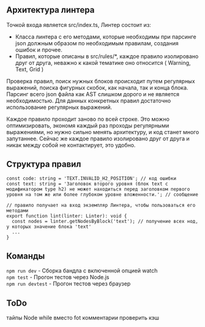 ## Архитектура линтера

Точкой входа является src/index.ts, Линтер состоит из:
- Класса линтера с его методами, которые необходимы при парсинге json должным образом по необходимым правилам, создания ошибок и прочее.
- Правил, которые описаны в src/rules/*, каждое правило изолировано друг от друга, неважно к какой тематике оно относится ( Warning, Text, Grid )

Проверка правил, поиск нужных блоков происходит путем регулярных выражений, поиска фигурных скобок, как начала, так и конца блока. Парсинг всего json файла как AST слишком дорого и не является необходимостью. Для данных конкретных правил достаточно использование регулярных выражений.

Каждое правило проходит заново по всей строке. Это можно оптимизировать, экономя каждый раз проходы регулярными выражениями, но нужно сильно менять архитектуру, и код станет много запутаннее. Сейчас же каждое правило изолировано друг от друга и никак между собой не контактирует, это удобно.

## Структура правил

```
const code: string = 'TEXT.INVALID_H2_POSITION'; // код ошибки
const text: string = 'Заголовок второго уровня (блок text с модификатором type h2) не может находиться перед заголовком первого уровня на том же или более глубоком уровне вложенности.'; // сообщение

// правило получает на вход экземпляр Линтера, чтобы пользоваться его методами
export function lint(linter: Linter): void {
  const nodes = linter.getNodesByBlock('text'); // получение всех нод, у которых значение блока 'text'
  ...
}
```

## Команды

`npm run dev` - Сборка бандла с включенной опцией watch \
`npm test` - Прогон тестов через Node.js \
`npm run devtest` - Прогон тестов через браузер

## ToDo

тайпы Node
while вместо fot
комментарии
проверить кэш
